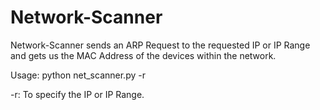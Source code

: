 # Network-Scanner

Network-Scanner sends an ARP Request to the requested IP or IP Range and gets us the MAC Address of the devices within the network.

Usage: python net_scanner.py -r <IP>
  
-r: To specify the IP or IP Range.
